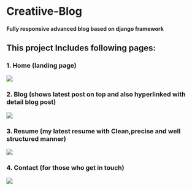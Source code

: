 # Creatiive-Blog

#### Fully responsive advanced blog based on django framework

## This project Includes following pages:

### 1. Home (landing page)

![](https://i.imgur.com/9UetyQ3.png)

### 2. Blog (shows latest post on top and also hyperlinked with detail blog post)

![](https://i.imgur.com/aVA9LPe.png)

### 3. Resume (my latest resume with Clean,precise and well structured manner)

![](https://i.imgur.com/lWHJAeT.png)

### 4. Contact (for those who get in touch)

![](https://i.imgur.com/9mNU63a.png)


